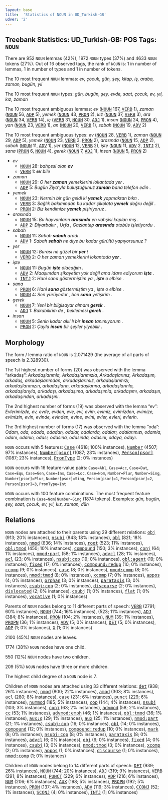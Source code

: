 ```yaml
---
layout: base
title:  'Statistics of NOUN in UD_Turkish-GB'
udver: '2'
---
```


## Treebank Statistics: UD_Turkish-GB: POS Tags: `NOUN`

There are 952 `NOUN` lemmas (42%), 1972 `NOUN` types (37%) and 4633 `NOUN` tokens (27%).
Out of 16 observed tags, the rank of `NOUN` is: 1 in number of lemmas, 1 in number of types and 1 in number of tokens.

The 10 most frequent `NOUN` lemmas: <em>ev, çocuk, gün, şey, kitap, iş, araba, zaman, bugün, yıl</em>

The 10 most frequent `NOUN` types:  <em>gün, bugün, şey, evde, saat, çocuk, ev, yıl, kız, zaman</em>

The 10 most frequent ambiguous lemmas: <em>ev</em> (<tt><a href="tr_gb-pos-NOUN.html">NOUN</a></tt> 167, <tt><a href="tr_gb-pos-VERB.html">VERB</a></tt> 1), <em>zaman</em> (<tt><a href="tr_gb-pos-NOUN.html">NOUN</a></tt> 56, <tt><a href="tr_gb-pos-ADP.html">ADP</a></tt> 5), <em>yemek</em> (<tt><a href="tr_gb-pos-NOUN.html">NOUN</a></tt> 43, <tt><a href="tr_gb-pos-PRON.html">PRON</a></tt> 2), <em>kız</em> (<tt><a href="tr_gb-pos-NOUN.html">NOUN</a></tt> 37, <tt><a href="tr_gb-pos-VERB.html">VERB</a></tt> 3), <em>ara</em> (<tt><a href="tr_gb-pos-NOUN.html">NOUN</a></tt> 34, <tt><a href="tr_gb-pos-VERB.html">VERB</a></tt> 14), <em>iç</em> (<tt><a href="tr_gb-pos-VERB.html">VERB</a></tt> 31, <tt><a href="tr_gb-pos-NOUN.html">NOUN</a></tt> 30, <tt><a href="tr_gb-pos-ADJ.html">ADJ</a></tt> 1), <em>insan</em> (<tt><a href="tr_gb-pos-NOUN.html">NOUN</a></tt> 24, <tt><a href="tr_gb-pos-PRON.html">PRON</a></tt> 4), <em>yan</em> (<tt><a href="tr_gb-pos-NOUN.html">NOUN</a></tt> 23, <tt><a href="tr_gb-pos-VERB.html">VERB</a></tt> 1), <em>an</em> (<tt><a href="tr_gb-pos-NOUN.html">NOUN</a></tt> 20, <tt><a href="tr_gb-pos-VERB.html">VERB</a></tt> 1), <em>sabah</em> (<tt><a href="tr_gb-pos-NOUN.html">NOUN</a></tt> 19, <tt><a href="tr_gb-pos-ADV.html">ADV</a></tt> 2)

The 10 most frequent ambiguous types:  <em>ev</em> (<tt><a href="tr_gb-pos-NOUN.html">NOUN</a></tt> 28, <tt><a href="tr_gb-pos-VERB.html">VERB</a></tt> 1), <em>zaman</em> (<tt><a href="tr_gb-pos-NOUN.html">NOUN</a></tt> 29, <tt><a href="tr_gb-pos-ADP.html">ADP</a></tt> 5), <em>yemek</em> (<tt><a href="tr_gb-pos-NOUN.html">NOUN</a></tt> 23, <tt><a href="tr_gb-pos-VERB.html">VERB</a></tt> 3, <tt><a href="tr_gb-pos-PRON.html">PRON</a></tt> 2), <em>arasında</em> (<tt><a href="tr_gb-pos-NOUN.html">NOUN</a></tt> 15, <tt><a href="tr_gb-pos-ADP.html">ADP</a></tt> 2), <em>sabah</em> (<tt><a href="tr_gb-pos-NOUN.html">NOUN</a></tt> 11, <tt><a href="tr_gb-pos-ADV.html">ADV</a></tt> 1), <em>yer</em> (<tt><a href="tr_gb-pos-NOUN.html">NOUN</a></tt> 12, <tt><a href="tr_gb-pos-VERB.html">VERB</a></tt> 2), <em>işte</em> (<tt><a href="tr_gb-pos-NOUN.html">NOUN</a></tt> 11, <tt><a href="tr_gb-pos-ADV.html">ADV</a></tt> 2, <tt><a href="tr_gb-pos-INTJ.html">INTJ</a></tt> 2), <em>sana</em> (<tt><a href="tr_gb-pos-PRON.html">PRON</a></tt> 6, <tt><a href="tr_gb-pos-NOUN.html">NOUN</a></tt> 4), <em>gerek</em> (<tt><a href="tr_gb-pos-NOUN.html">NOUN</a></tt> 7, <tt><a href="tr_gb-pos-ADJ.html">ADJ</a></tt> 1), <em>insan</em> (<tt><a href="tr_gb-pos-NOUN.html">NOUN</a></tt> 5, <tt><a href="tr_gb-pos-PRON.html">PRON</a></tt> 2)


* <em>ev</em>
  * <tt><a href="tr_gb-pos-NOUN.html">NOUN</a></tt> 28: <em>bahçesi olan <b>ev</b></em>
  * <tt><a href="tr_gb-pos-VERB.html">VERB</a></tt> 1: <em><b>ev</b> bile</em>
* <em>zaman</em>
  * <tt><a href="tr_gb-pos-NOUN.html">NOUN</a></tt> 29: <em>O her <b>zaman</b> yemeklerini lokantada yer .</em>
  * <tt><a href="tr_gb-pos-ADP.html">ADP</a></tt> 5: <em>Bugün Ziya’yla buluştuğunuz <b>zaman</b> bana telefon edin .</em>
* <em>yemek</em>
  * <tt><a href="tr_gb-pos-NOUN.html">NOUN</a></tt> 23: <em>Nermin bir gün geldi ki <b>yemek</b> yapmaktan bıktı .</em>
  * <tt><a href="tr_gb-pos-VERB.html">VERB</a></tt> 3: <em>Sağlık bakımından bu kadar çikolata <b>yemek</b> doğru değil .</em>
  * <tt><a href="tr_gb-pos-PRON.html">PRON</a></tt> 2: <em>Biz kendimize <b>yemek</b> pişiriyoruz .</em>
* <em>arasında</em>
  * <tt><a href="tr_gb-pos-NOUN.html">NOUN</a></tt> 15: <em>Bu hayvanların <b>arasında</b> en vahşisi kaplan mış .</em>
  * <tt><a href="tr_gb-pos-ADP.html">ADP</a></tt> 2: <em>Diyarbakır , Urfa , Gaziantep <b>arasında</b> otobüs işletiyordu .</em>
* <em>sabah</em>
  * <tt><a href="tr_gb-pos-NOUN.html">NOUN</a></tt> 11: <em>Sabah <b>sabah</b> aradı .</em>
  * <tt><a href="tr_gb-pos-ADV.html">ADV</a></tt> 1: <em>Sabah <b>sabah</b> ne diye bu kadar gürültü yapıyorsunuz ?</em>
* <em>yer</em>
  * <tt><a href="tr_gb-pos-NOUN.html">NOUN</a></tt> 12: <em>Burası ne güzel bir <b>yer</b> !</em>
  * <tt><a href="tr_gb-pos-VERB.html">VERB</a></tt> 2: <em>O her zaman yemeklerini lokantada <b>yer</b> .</em>
* <em>işte</em>
  * <tt><a href="tr_gb-pos-NOUN.html">NOUN</a></tt> 11: <em>Bugün <b>işte</b> olacağım .</em>
  * <tt><a href="tr_gb-pos-ADV.html">ADV</a></tt> 2: <em>Maaşımdan şikayetim yok değil ama idare ediyorum <b>işte</b> .</em>
  * <tt><a href="tr_gb-pos-INTJ.html">INTJ</a></tt> 2: <em>Hani sana göstermiştim ya , <b>işte</b> o elbise .</em>
* <em>sana</em>
  * <tt><a href="tr_gb-pos-PRON.html">PRON</a></tt> 6: <em>Hani <b>sana</b> göstermiştim ya , işte o elbise .</em>
  * <tt><a href="tr_gb-pos-NOUN.html">NOUN</a></tt> 4: <em>Sen yürüyedur , ben <b>sana</b> yetişirim .</em>
* <em>gerek</em>
  * <tt><a href="tr_gb-pos-NOUN.html">NOUN</a></tt> 7: <em>Yeni bir bilgisayar almam <b>gerek</b> .</em>
  * <tt><a href="tr_gb-pos-ADJ.html">ADJ</a></tt> 1: <em>Bakabilirim de , beklemesi <b>gerek</b> .</em>
* <em>insan</em>
  * <tt><a href="tr_gb-pos-NOUN.html">NOUN</a></tt> 5: <em>Senin kadar akıl lı bir <b>insan</b> tanımıyorum .</em>
  * <tt><a href="tr_gb-pos-PRON.html">PRON</a></tt> 2: <em>Çayla <b>insan</b> bir şeyler yiyebilir .</em>

## Morphology

The form / lemma ratio of `NOUN` is 2.071429 (the average of all parts of speech is 2.328930).

The 1st highest number of forms (20) was observed with the lemma “arkadaş”: <em>Arkadaşlarımla, Arkadaşlarımızla, Arkadaşlarınız, Arkadaşım, arkadaş, arkadaşlarımdan, arkadaşlarımız, arkadaşlarımızı, arkadaşlarımızın, arkadaşların, arkadaşlarına, arkadaşlarınla, arkadaşlarıyla, arkadaşı, arkadaşıma, arkadaşımla, arkadaşımı, arkadaşın, arkadaşından, arkadaşını</em>.

The 2nd highest number of forms (19) was observed with the lemma “ev”: <em>Evlerimizde, ev, evde, evden, eve, evi, evim, evimiz, evimizden, evimize, evimizin, evin, evinde, evinden, evine, evini, evler, evleri, evlerin</em>.

The 3rd highest number of forms (17) was observed with the lemma “oda”: <em>Odam, oda, odada, odadan, odalar, odalarda, odaları, odalarımızı, odamla, odanı, odanın, odası, odasına, odasında, odasını, odaya, odayı</em>.

`NOUN` occurs with 5 features: <tt><a href="tr_gb-feat-Case.html">Case</a></tt> (4618; 100% instances), <tt><a href="tr_gb-feat-Number.html">Number</a></tt> (4507; 97% instances), <tt><a href="tr_gb-feat-Number-psor.html">Number[psor]</a></tt> (1087; 23% instances), <tt><a href="tr_gb-feat-Person-psor.html">Person[psor]</a></tt> (1087; 23% instances), <tt><a href="tr_gb-feat-PronType.html">PronType</a></tt> (2; 0% instances)

`NOUN` occurs with 16 feature-value pairs: `Case=Abl`, `Case=Acc`, `Case=Dat`, `Case=Equ`, `Case=Gen`, `Case=Ins`, `Case=Loc`, `Case=Nom`, `Number=Plur`, `Number=Sing`, `Number[psor]=Plur`, `Number[psor]=Sing`, `Person[psor]=1`, `Person[psor]=2`, `Person[psor]=3`, `PronType=Int`

`NOUN` occurs with 100 feature combinations.
The most frequent feature combination is `Case=Nom|Number=Sing` (1874 tokens).
Examples: <em>gün, bugün, şey, saat, çocuk, ev, yıl, kız, zaman, dün</em>


## Relations

`NOUN` nodes are attached to their parents using 29 different relations: <tt><a href="tr_gb-dep-obj.html">obj</a></tt> (913; 20% instances), <tt><a href="tr_gb-dep-nsubj.html">nsubj</a></tt> (843; 18% instances), <tt><a href="tr_gb-dep-obl.html">obl</a></tt> (821; 18% instances), <tt><a href="tr_gb-dep-nmod.html">nmod</a></tt> (636; 14% instances), <tt><a href="tr_gb-dep-root.html">root</a></tt> (523; 11% instances), <tt><a href="tr_gb-dep-obl-tmod.html">obl:tmod</a></tt> (450; 10% instances), <tt><a href="tr_gb-dep-compound.html">compound</a></tt> (150; 3% instances), <tt><a href="tr_gb-dep-conj.html">conj</a></tt> (64; 1% instances), <tt><a href="tr_gb-dep-nmod-part.html">nmod:part</a></tt> (58; 1% instances), <tt><a href="tr_gb-dep-advcl.html">advcl</a></tt> (28; 1% instances), <tt><a href="tr_gb-dep-acl.html">acl</a></tt> (23; 0% instances), <tt><a href="tr_gb-dep-nsubj-cop.html">nsubj:cop</a></tt> (19; 0% instances), <tt><a href="tr_gb-dep-obl-agent.html">obl:agent</a></tt> (19; 0% instances), <tt><a href="tr_gb-dep-fixed.html">fixed</a></tt> (17; 0% instances), <tt><a href="tr_gb-dep-compound-redup.html">compound:redup</a></tt> (10; 0% instances), <tt><a href="tr_gb-dep-ccomp.html">ccomp</a></tt> (9; 0% instances), <tt><a href="tr_gb-dep-case.html">case</a></tt> (8; 0% instances), <tt><a href="tr_gb-dep-nmod-comp.html">nmod:comp</a></tt> (8; 0% instances), <tt><a href="tr_gb-dep-nmod-tmod.html">nmod:tmod</a></tt> (8; 0% instances), <tt><a href="tr_gb-dep-xcomp.html">xcomp</a></tt> (7; 0% instances), <tt><a href="tr_gb-dep-appos.html">appos</a></tt> (4; 0% instances), <tt><a href="tr_gb-dep-orphan.html">orphan</a></tt> (3; 0% instances), <tt><a href="tr_gb-dep-parataxis.html">parataxis</a></tt> (3; 0% instances), <tt><a href="tr_gb-dep-csubj-cop.html">csubj:cop</a></tt> (2; 0% instances), <tt><a href="tr_gb-dep-discourse.html">discourse</a></tt> (2; 0% instances), <tt><a href="tr_gb-dep-dislocated.html">dislocated</a></tt> (2; 0% instances), <tt><a href="tr_gb-dep-csubj.html">csubj</a></tt> (1; 0% instances), <tt><a href="tr_gb-dep-flat.html">flat</a></tt> (1; 0% instances), <tt><a href="tr_gb-dep-vocative.html">vocative</a></tt> (1; 0% instances)

Parents of `NOUN` nodes belong to 11 different parts of speech: <tt><a href="tr_gb-pos-VERB.html">VERB</a></tt> (2791; 60% instances), <tt><a href="tr_gb-pos-NOUN.html">NOUN</a></tt> (744; 16% instances),  (523; 11% instances), <tt><a href="tr_gb-pos-ADJ.html">ADJ</a></tt> (384; 8% instances), <tt><a href="tr_gb-pos-PRON.html">PRON</a></tt> (104; 2% instances), <tt><a href="tr_gb-pos-NUM.html">NUM</a></tt> (39; 1% instances), <tt><a href="tr_gb-pos-PROPN.html">PROPN</a></tt> (36; 1% instances), <tt><a href="tr_gb-pos-ADV.html">ADV</a></tt> (5; 0% instances), <tt><a href="tr_gb-pos-DET.html">DET</a></tt> (5; 0% instances), <tt><a href="tr_gb-pos-ADP.html">ADP</a></tt> (1; 0% instances), <tt><a href="tr_gb-pos-X.html">X</a></tt> (1; 0% instances)

2100 (45%) `NOUN` nodes are leaves.

1774 (38%) `NOUN` nodes have one child.

550 (12%) `NOUN` nodes have two children.

209 (5%) `NOUN` nodes have three or more children.

The highest child degree of a `NOUN` node is 7.

Children of `NOUN` nodes are attached using 33 different relations: <tt><a href="tr_gb-dep-det.html">det</a></tt> (938; 26% instances), <tt><a href="tr_gb-dep-nmod.html">nmod</a></tt> (800; 22% instances), <tt><a href="tr_gb-dep-amod.html">amod</a></tt> (303; 8% instances), <tt><a href="tr_gb-dep-acl.html">acl</a></tt> (280; 8% instances), <tt><a href="tr_gb-dep-case.html">case</a></tt> (231; 6% instances), <tt><a href="tr_gb-dep-punct.html">punct</a></tt> (229; 6% instances), <tt><a href="tr_gb-dep-nummod.html">nummod</a></tt> (185; 5% instances), <tt><a href="tr_gb-dep-cop.html">cop</a></tt> (144; 4% instances), <tt><a href="tr_gb-dep-nsubj.html">nsubj</a></tt> (103; 3% instances), <tt><a href="tr_gb-dep-conj.html">conj</a></tt> (63; 2% instances), <tt><a href="tr_gb-dep-advmod.html">advmod</a></tt> (58; 2% instances), <tt><a href="tr_gb-dep-cc.html">cc</a></tt> (53; 1% instances), <tt><a href="tr_gb-dep-advmod-emph.html">advmod:emph</a></tt> (46; 1% instances), <tt><a href="tr_gb-dep-obl-tmod.html">obl:tmod</a></tt> (36; 1% instances), <tt><a href="tr_gb-dep-aux-q.html">aux:q</a></tt> (29; 1% instances), <tt><a href="tr_gb-dep-aux.html">aux</a></tt> (25; 1% instances), <tt><a href="tr_gb-dep-nmod-part.html">nmod:part</a></tt> (21; 1% instances), <tt><a href="tr_gb-dep-csubj-cop.html">csubj:cop</a></tt> (16; 0% instances), <tt><a href="tr_gb-dep-obl.html">obl</a></tt> (14; 0% instances), <tt><a href="tr_gb-dep-compound.html">compound</a></tt> (12; 0% instances), <tt><a href="tr_gb-dep-compound-redup.html">compound:redup</a></tt> (10; 0% instances), <tt><a href="tr_gb-dep-mark.html">mark</a></tt> (8; 0% instances), <tt><a href="tr_gb-dep-nsubj-cop.html">nsubj:cop</a></tt> (8; 0% instances), <tt><a href="tr_gb-dep-parataxis.html">parataxis</a></tt> (8; 0% instances), <tt><a href="tr_gb-dep-advcl.html">advcl</a></tt> (6; 0% instances), <tt><a href="tr_gb-dep-obj.html">obj</a></tt> (6; 0% instances), <tt><a href="tr_gb-dep-fixed.html">fixed</a></tt> (4; 0% instances), <tt><a href="tr_gb-dep-csubj.html">csubj</a></tt> (3; 0% instances), <tt><a href="tr_gb-dep-nmod-tmod.html">nmod:tmod</a></tt> (3; 0% instances), <tt><a href="tr_gb-dep-xcomp.html">xcomp</a></tt> (2; 0% instances), <tt><a href="tr_gb-dep-appos.html">appos</a></tt> (1; 0% instances), <tt><a href="tr_gb-dep-discourse.html">discourse</a></tt> (1; 0% instances), <tt><a href="tr_gb-dep-nmod-comp.html">nmod:comp</a></tt> (1; 0% instances)

Children of `NOUN` nodes belong to 14 different parts of speech: <tt><a href="tr_gb-pos-DET.html">DET</a></tt> (939; 26% instances), <tt><a href="tr_gb-pos-NOUN.html">NOUN</a></tt> (744; 20% instances), <tt><a href="tr_gb-pos-ADJ.html">ADJ</a></tt> (319; 9% instances), <tt><a href="tr_gb-pos-VERB.html">VERB</a></tt> (291; 8% instances), <tt><a href="tr_gb-pos-PUNCT.html">PUNCT</a></tt> (229; 6% instances), <tt><a href="tr_gb-pos-ADP.html">ADP</a></tt> (216; 6% instances), <tt><a href="tr_gb-pos-NUM.html">NUM</a></tt> (206; 6% instances), <tt><a href="tr_gb-pos-AUX.html">AUX</a></tt> (198; 5% instances), <tt><a href="tr_gb-pos-PROPN.html">PROPN</a></tt> (192; 5% instances), <tt><a href="tr_gb-pos-PRON.html">PRON</a></tt> (137; 4% instances), <tt><a href="tr_gb-pos-ADV.html">ADV</a></tt> (119; 3% instances), <tt><a href="tr_gb-pos-CCONJ.html">CCONJ</a></tt> (52; 1% instances), <tt><a href="tr_gb-pos-SCONJ.html">SCONJ</a></tt> (4; 0% instances), <tt><a href="tr_gb-pos-INTJ.html">INTJ</a></tt> (1; 0% instances)

